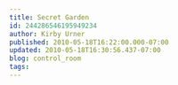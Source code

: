 ```yaml
---
title: Secret Garden
id: 244286546195949234
author: Kirby Urner
published: 2010-05-18T16:22:00.000-07:00
updated: 2010-05-18T16:30:56.437-07:00
blog: control_room
tags: 
---
```


[](http://www.flickr.com/photos/17157315@N00/4612848911/)[](http://www.flickr.com/photos/17157315@N00/4613453618/)[](http://www.flickr.com/photos/17157315@N00/4613457302/)